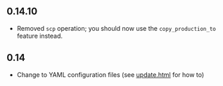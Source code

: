 ## 0.14.10

* Removed `scp` operation; you should now use the `copy_production_to` feature instead.

## 0.14

* Change to YAML configuration files (see [update.html](update.html) for how to)
